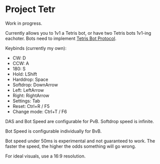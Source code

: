 
# Project Tetr
Work in progress.

Currently allows you to 1v1 a Tetris bot, or have two Tetris bots 1v1-ing eachoter. Bots need to implement [Tetris Bot Protocol](https://github.com/tetris-bot-protocol/tbp-spec/).

Keybinds (currently my own):

 - CW: D
 - CCW: A
 - 180: S
 - Hold: LShift
 - Harddrop: Space
 - Softdrop: DownArrow
 - Left: LeftArrow
 - Right: RightArrow
 - Settings: Tab
 - Reset: Ctrl+R / F5
 - Change mode: Ctrl+T / F6

DAS and Bot Speed are configurable for PvB.
Softdrop speed is infinite.

Bot Speed is configurable individually for BvB.

Bot speed under 50ms is experimental and not guaranteed to work. The faster the speed, the higher the odds something will go wrong.

For ideal visuals, use a 16:9 resolution.